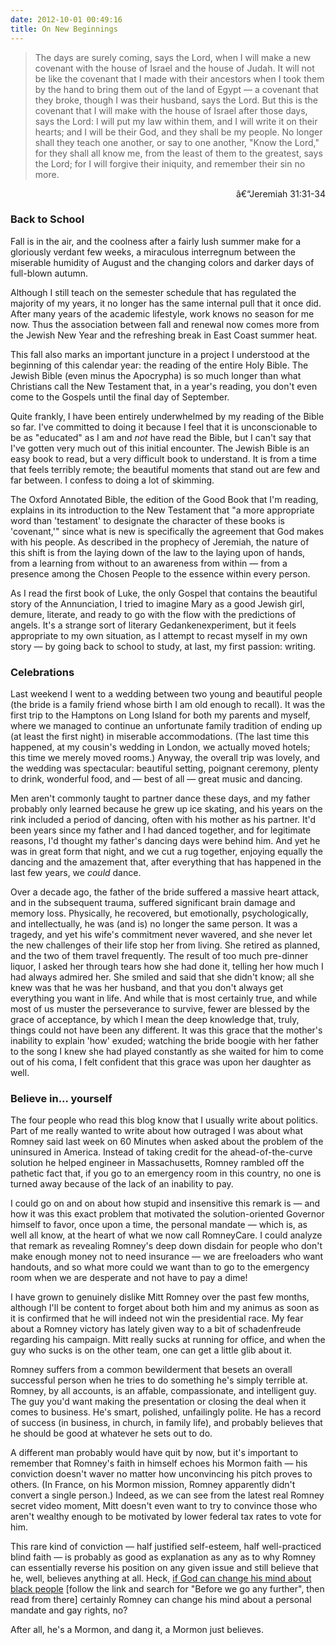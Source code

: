 ```yaml
---
date: 2012-10-01 00:49:16
title: On New Beginnings
---
```


<blockquote>The days are surely coming, says the Lord, when I will make a new covenant with the house of Israel and the house of Judah. It will not be like the covenant that I made with their ancestors when I took them by the hand to bring them out of the land of Egypt — a covenant that they broke, though I was their husband, says the Lord. But this is the covenant that I will make with the house of Israel after those days, says the Lord: I will put my law within them, and I will write it on their hearts; and I will be their God, and they shall be my people. No longer shall they teach one another, or say to one another, "Know the Lord," for they shall all know me, from the least of them to the greatest, says the Lord; for I will forgive their iniquity, and remember their sin no more.</blockquote>
<p style="text-align: right;">â€“Jeremiah 31:31-34</p>

<h3 style="text-align: left;">Back to School</h3>
<p style="text-align: left;">Fall is in the air, and the coolness after a fairly lush summer make for a gloriously verdant few weeks, a miraculous interregnum between the miserable humidity of August and the changing colors and darker days of full-blown autumn.</p>
<p style="text-align: left;"><!--more-->Although I still teach on the semester schedule that has regulated the majority of my years, it no longer has the same internal pull that it once did. After many years of the academic lifestyle, work knows no season for me now. Thus the association between fall and renewal now comes more from the Jewish New Year and the refreshing break in East Coast summer heat.</p>
<p style="text-align: left;">This fall also marks an important juncture in a project I understood at the beginning of this calendar year: the reading of the entire Holy Bible. The Jewish Bible (even minus the Apocrypha) is so much longer than what Christians call the New Testament that, in a year's reading, you don't even come to the Gospels until the final day of September.</p>
<p style="text-align: left;">Quite frankly, I have been entirely underwhelmed by my reading of the Bible so far. I've committed to doing it because I feel that it is unconscionable to be as "educated" as I am and <em>not</em> have read the Bible, but I can't say that I've gotten very much out of this initial encounter. The Jewish Bible is an easy book to read, but a very difficult book to understand. It is from a time that feels terribly remote; the beautiful moments that stand out are few and far between. I confess to doing a lot of skimming.</p>
<p style="text-align: left;">The Oxford Annotated Bible, the edition of the Good Book that I'm reading, explains in its introduction to the New Testament that "a more appropriate word than 'testament' to designate the character of these books is 'covenant,'" since what is new is specifically the agreement that God makes with his people. As described in the prophecy of Jeremiah, the nature of this shift is from the laying down of the law to the laying upon of hands, from a learning from without to an awareness from within — from a presence among the Chosen People to the essence within every person.</p>
<p style="text-align: left;">As I read the first book of Luke, the only Gospel that contains the beautiful story of the Annunciation, I tried to imagine Mary as a good Jewish girl, demure, literate, and ready to go with the flow with the predictions of angels. It's a strange sort of literary Gedankenexperiment, but it feels appropriate to my own situation, as I attempt to recast myself in my own story — by going back to school to study, at last, my first passion: writing.</p>

<h3 style="text-align: left;">Celebrations</h3>
<p style="text-align: left;">Last weekend I went to a wedding between two young and beautiful people (the bride is a family friend whose birth I am old enough to recall). It was the first trip to the Hamptons on Long Island for both my parents and myself, where we managed to continue an unfortunate family tradition of ending up (at least the first night) in miserable accommodations. (The last time this happened, at my cousin's wedding in London, we actually moved hotels; this time we merely moved rooms.) Anyway, the overall trip was lovely, and the wedding was spectacular: beautiful setting, poignant ceremony, plenty to drink, wonderful food, and — best of all — great music and dancing.</p>
<p style="text-align: left;">Men aren't commonly taught to partner dance these days, and my father probably only learned because he grew up ice skating, and his years on the rink included a period of dancing, often with his mother as his partner. It'd been years since my father and I had danced together, and for legitimate reasons, I'd thought my father's dancing days were behind him. And yet he was in great form that night, and we cut a rug together, enjoying equally the dancing and the amazement that, after everything that has happened in the last few years, we <em>could</em> dance.</p>
<p style="text-align: left;">Over a decade ago, the father of the bride suffered a massive heart attack, and in the subsequent trauma, suffered significant brain damage and memory loss. Physically, he recovered, but emotionally, psychologically, and intellectually, he was (and is) no longer the same person. It was a tragedy, and yet his wife's commitment never wavered, and she never let the new challenges of their life stop her from living. She retired as planned, and the two of them travel frequently. The result of too much pre-dinner liquor, I asked her through tears how she had done it, telling her how much I had always admired her. She smiled and said that she didn't know; all she knew was that he was her husband, and that you don't always get everything you want in life. And while that is most certainly true, and while most of us muster the perseverance to survive, fewer are blessed by the grace of acceptance, by which I mean the deep knowledge that, truly, things could not have been any different. It was this grace that the mother's inability to explain 'how' exuded; watching the bride boogie with her father to the song I knew she had played constantly as she waited for him to come out of his coma, I felt confident that this grace was upon her daughter as well.</p>

<h3 style="text-align: left;">Believe in... yourself</h3>
<p style="text-align: left;">The four people who read this blog know that I usually write about politics. Part of me really wanted to write about how outraged I was about what Romney said last week on 60 Minutes when asked about the problem of the uninsured in America. Instead of taking credit for the ahead-of-the-curve solution he helped engineer in Massachusetts, Romney rambled off the pathetic fact that, if you go to an emergency room in this country, no one is turned away because of the lack of an inability to pay.</p>
<p style="text-align: left;">I could go on and on about how stupid and insensitive this remark is — and how it was this exact problem that motivated the solution-oriented Governor himself to favor, once upon a time, the personal mandate — which is, as well all know, at the heart of what we now call RomneyCare. I could analyze that remark as revealing Romney's deep down disdain for people who don't make enough money not to need insurance — we are freeloaders who want handouts, and so what more could we want than to go to the emergency room when we are desperate and not have to pay a dime!</p>
<p style="text-align: left;">I have grown to genuinely dislike Mitt Romney over the past few months, although I'll be content to forget about both him and my animus as soon as it is confirmed that he will indeed not win the presidential race. My fear about a Romney victory has lately given way to a bit of schadenfreude regarding his campaign. Mitt really sucks at running for office, and when the guy who sucks is on the other team, one can get a little glib about it.</p>
<p style="text-align: left;">Romney suffers from a common bewilderment that besets an overall successful person when he tries to do something he's simply terrible at. Romney, by all accounts, is an affable, compassionate, and intelligent guy. The guy you'd want making the presentation or closing the deal when it comes to business. He's smart, polished, unfailingly polite. He has a record of success (in business, in church, in family life), and probably believes that he should be good at whatever he sets out to do.</p>
<p style="text-align: left;">A different man probably would have quit by now, but it's important to remember that Romney's faith in himself echoes his Mormon faith — his conviction doesn't waver no matter how unconvincing his pitch proves to others. (In France, on his Mormon mission, Romney apparently didn't convert a single person.) Indeed, as we can see from the latest real Romney secret video moment, Mitt doesn't even want to try to convince those who aren't wealthy enough to be motivated by lower federal tax rates to vote for him.</p>
<p style="text-align: left;">This rare kind of conviction — half justified self-esteem, half well-practiced blind faith — is probably as good as explanation as any as to why Romney can essentially reverse his position on any given issue and still believe that he, well, believes anything at all. Heck, <a href="http://www.npr.org/templates/transcript/transcript.php?storyId=160879686" target="_blank">if God can change his mind about black people</a> [follow the link and search for "Before we go any further", then read from there] certainly Romney can change his mind about a personal mandate and gay rights, no?</p>
<p style="text-align: left;">After all, he's a Mormon, and dang it, a Mormon just believes.</p>
<p style="text-align: left;"></p>
